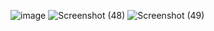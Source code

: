 ![image](https://github.com/user-attachments/assets/1af9c43e-2fa4-4c32-b1d8-f862a94a7560)
![Screenshot (48)](https://github.com/user-attachments/assets/ef0855b1-e058-43ea-a33d-92f751e09ef8)
![Screenshot (49)](https://github.com/user-attachments/assets/685f7312-b37f-4501-a6d4-aa62cc4955ff)
